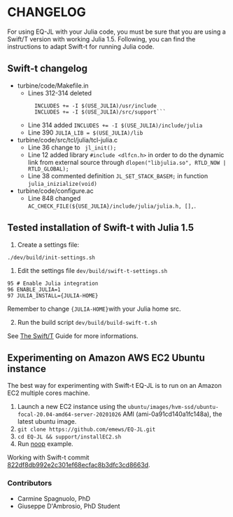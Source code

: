 # CHANGELOG


For using EQ-JL with your Julia code, you must be sure that you are using a Swift/T version with working Julia 1.5. Following, you can find the instructions to adapt Swift-t for running Julia code.

## Swift-t changelog
- turbine/code/Makefile.in
  - Lines 312-314 deleted
    ```INCLUDES += -I $(USE_JULIA)/src
	  INCLUDES += -I $(USE_JULIA)/usr/include
	  INCLUDES += -I $(USE_JULIA)/src/support```
  - Line 314 added ```INCLUDES += -I $(USE_JULIA)/include/julia```
  - Line 390 ```JULIA_LIB = $(USE_JULIA)/lib``` 
- turbine/code/src/tcl/julia/tcl-julia.c
  - Line 36 change to ``` jl_init();```
  - Line 12 added library ```#include <dlfcn.h>``` in order to do the dynamic link from external source through 
```dlopen("libjulia.so", RTLD_NOW | RTLD_GLOBAL);```
  - Line 38 commented definition ```JL_SET_STACK_BASEM;``` in function ```julia_inizialize(void)```
- turbine/code/configure.ac
  - Line 848 changed ```AC_CHECK_FILE(${USE_JULIA}/include/julia/julia.h, [],```.

## Tested installation of Swift-t with Julia 1.5
1. Create a settings file:
```
./dev/build/init-settings.sh
```

1. Edit the settings file ```dev/build/swift-t-settings.sh```
```
95 # Enable Julia integration
96 ENABLE_JULIA=1
97 JULIA_INSTALL={JULIA-HOME}
```
Remember to change ```{JULIA-HOME}```with your Julia home src.

2. Run the build script ```dev/build/build-swift-t.sh```

See [The Swift/T](http://swift-lang.github.io/swift-t/guide.html) Guide for more informations.

## Experimenting on Amazon AWS EC2 Ubuntu instance

The best way for experimenting with Swift-t EQ-JL is to run on an Amazon EC2 multiple cores machine. 

1. Launch a new EC2 instance using the ```ubuntu/images/hvm-ssd/ubuntu-focal-20.04-amd64-server-20201026``` AMI (ami-0a91cd140a1fc148a), the latest ubuntu image.
2. ```git clone https://github.com/emews/EQ-JL.git```
3. ```cd EQ-JL && support/installEC2.sh```
3. Run [noop](examples/noop) example.

Working with Swift-t commit [822df8db992e2c301ef68ecfac8b3dfc3cd8663d](https://github.com/swift-lang/swift-t/commit/822df8db992e2c301ef68ecfac8b3dfc3cd8663d).
### Contributors

- Carmine Spagnuolo, PhD
- Giuseppe D'Ambrosio, PhD Student
